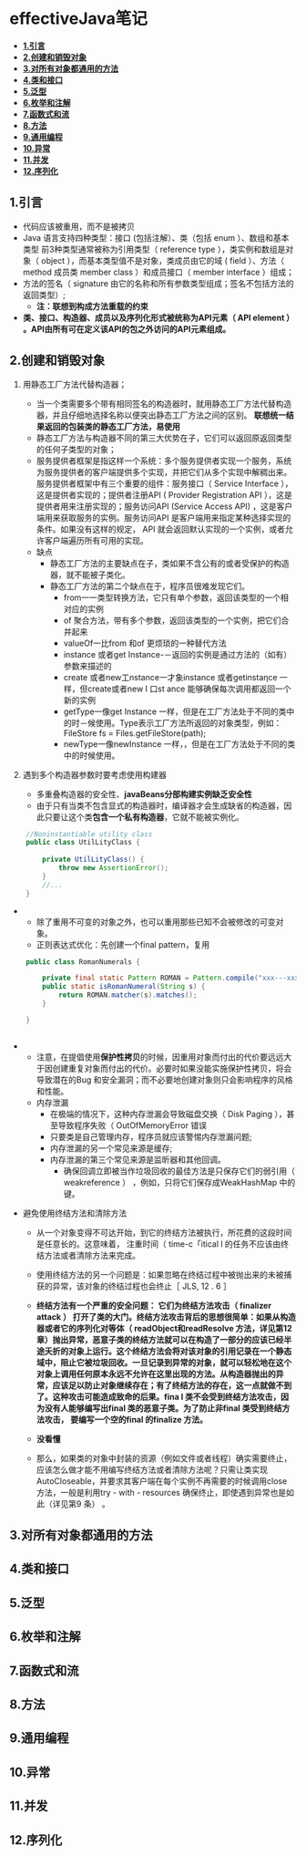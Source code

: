 # effectiveJava笔记

- [**1.引言**](#1.引言)
- [**2.创建和销毁对象**](#2.创建和销毁对象)
- [**3.对所有对象都通用的方法**](#3.对所有对象都通用的方法)
- [**4.类和接口**](#4.类和接口)
- [**5.泛型**](#5.泛型)
- [**6.枚举和注解**](#6.枚举和注解)
- [**7.函数式和流**](#7.函数式和流)
- [**8.方法**](#8.方法)
- [**9.通用编程**](#9.通用编程)
- [**10.异常**](#10.异常)
- [**11.并发**](#11.并发)
- [**12.序列化**](#12.序列化)



## 1.引言
- 代码应该被重用，而不是被拷贝
- Java 语言支持四种类型：接口 (包括注解）、类（包括 enum ）、数组和基本类型 前3种类型通常被称为引用类型（ reference type ），类实例和数组是对象（ object ），而基本类型值不是对象，类成员由它的域
  ( field ）、方法（ method 成员类 member class ）和成员接口（ member interface ）组成；
-  方法的签名（ signature 由它的名称和所有参数类型组成；签名不包括方法的返回类型）; 
    - **注：联想到构成方法重载的约束**
- **类、接口、构造器、成员以及序列化形式被统称为API元素（ API element ） 。API由所有可在定义该API的包之外访问的API元素组成。**
     
     
## 2.创建和销毁对象
1. 用静态工厂方法代替构造器；
    - 当一个类需要多个带有相同签名的构造器时，就用静态工厂方法代替构造器，并且仔细地选择名称以便突出静态工厂方法之间的区别。  **联想统一结果返回的包装类的静态工厂方法，易使用**
    - 静态工厂方法与构造器不同的第三大优势在子，它们可以返回原返回类型的任何子类型的对象；
    - 服务提供者框架是指这样一个系统：多个服务提供者实现一个服务，系统为服务提供者的客户端提供多个实现，并把它们从多个实现中解稠出来。
      服务提供者框架中有三个重要的组件：服务接口（ Service Interface ），这是提供者实现的；提供者注册API ( Provider Registration API ），这是提供者用来注册实现的；服务访问API (Service Access API) ，这是客户端用来获取服务的实例。服务访问API 是客户端用来指定某种选择实现的条件。如果没有这样的规定， API 就会返回默认实现的一个实例，或者允许客户端遍历所有可用的实现。
    - 缺点
        - 静态工厂方法的主要缺点在子，类如果不含公有的或者受保护的构造器，就不能被子类化。
        - 静态工厂方法的第二个缺点在于，程序员很难发现它们。
            - from一一类型转换方法，它只有单个参数，返回该类型的一个相对应的实例
            - of 聚合方法，带有多个参数，返回该类型的一个实例，把它们合并起来
            - valueOf一比from 和of 更烦琐的一种替代方法
            - instance 或者get Instance-－返回的实例是通过方法的（如有）参数来描述的
            - create 或者new工nstance一才象instance 或者getinstaηce 一样，但create或者new I 口st ance 能够确保每次调用都返回一个新的实例
            - getType一像get Instance 一样，但是在工厂方法处于不同的类中的时－候使用。Type表示工厂方法所返回的对象类型，例如：FileStore fs = Files.getFileStore(path);
            - newType一像newInstance 一样，，但是在工厂方法处于不同的类中的时候使用。
            
2. 遇到多个构造器参数时要考虑使用构建器        
    - 多重叠构造器的安全性、**javaBeans分部构建实例缺乏安全性**
    - 由于只有当类不包含显式的构造器时，编译器才会生成缺省的构造器，因此只要让这个类**包含一个私有构造器**，它就不能被实例化。
```java
    //Noninstantiable utility class
    public class UtilLityClass {
    
        private UtilLityClass() {
            throw new AssertionError();
        }
        //...
    }
```
- 
  - 除了重用不可变的对象之外，也可以重用那些已知不会被修改的可变对象。
  - 正则表达式优化：先创建一个final pattern，复用
```java
    public class RomanNumerals {

        private final static Pattern ROMAN = Pattern.compile("xxx---xxx---xxxx");
        public static isRomanNumeral(String s) {
            return ROMAN.matcher(s).matches();
        }

    }
  
```
- 
    - 注意，在提倡使用**保护性拷贝**的时候，因重用对象而付出的代价要远远大于因创建重复对象而付出的代价。必要时如果没能实施保护性拷贝，将会导致潜在的Bug 和安全漏洞；而不必要地创建对象则只会影响程序的风格和性能。
    - 内存泄漏
        - 在极端的情况下，这种内存泄漏会导致磁盘交换（ Disk Paging ），甚至导致程序失败（ OutOfMemoryError 错误
        - 只要类是自己管理内存，程序员就应该警惕内存泄漏问题;
        - 内存泄漏的另一个常见来源是缓存;
        - 内存泄漏的第三个常见来源是监昕器和其他回调。
            - 确保回调立即被当作垃圾回收的最佳方法是只保存它们的弱引用（ weakreference ） ，例如，只将它们保存成WeakHashMap 中的键。

- 避免使用终结方法和清除方法
    - 从一个对象变得不可达开始，到它的终结方法被执行，所花费的这段时间是任意长的。这意味着， 注重时间（ time-c「itical l 的任务不应该由终结方法或者清除方法来完成。
    - 使用终结方法的另一个问题是：如果忽略在终结过程中被抛出来的未被捕获的异常，该对象的终结过程也会终止［ JLS, 12 . 6 ］
    
    - **终结方法有一个严重的安全问题： 它们为终结方法攻击（ finalizer attack ） 打开了类的大门。终结方法攻击背后的思想很简单：如果从构造器或者它的序列化对等体（ readObject和readResolve 方法，详见第12 章）抛出异常，恶意子类的终结方法就可以在构造了一部分的应该已经半途夭折的对象上运行。这个终结方法会将对该对象的引用记录在一个静态域中，阻止它被垃圾回收。一旦记录到异常的对象，就可以轻松地在这个对象上调用任何原本永远不允许在这里出现的方法。从构造器抛出的异常，应该足以防止对象继续存在；有了终结方法的存在，这一点就做不到了。这种攻击可能造成致命的后果。fina l 类不会受到终结方法攻击，因为没有人能够编写出final 类的恶意子类。为了防止非final 类受到终结方法攻击， 要编写一个空的final 的finalize 方法。** 
    - **没看懂**
    - 那么，如果类的对象中封装的资源（例如文件或者线程）确实需要终止，应该怎么做才能不用编写终结方法或者清除方法呢？只需让类实现AutoCloseable，并要求其客户端在每个实例不再需要的时候调用close 方法，一般是利用try - with - resources 确保终止，即使遇到异常也是如此（详见第9 条） 。



    
## 3.对所有对象都通用的方法



## 4.类和接口
## 5.泛型
## 6.枚举和注解
## 7.函数式和流
## 8.方法
## 9.通用编程
## 10.异常
## 11.并发
## 12.序列化